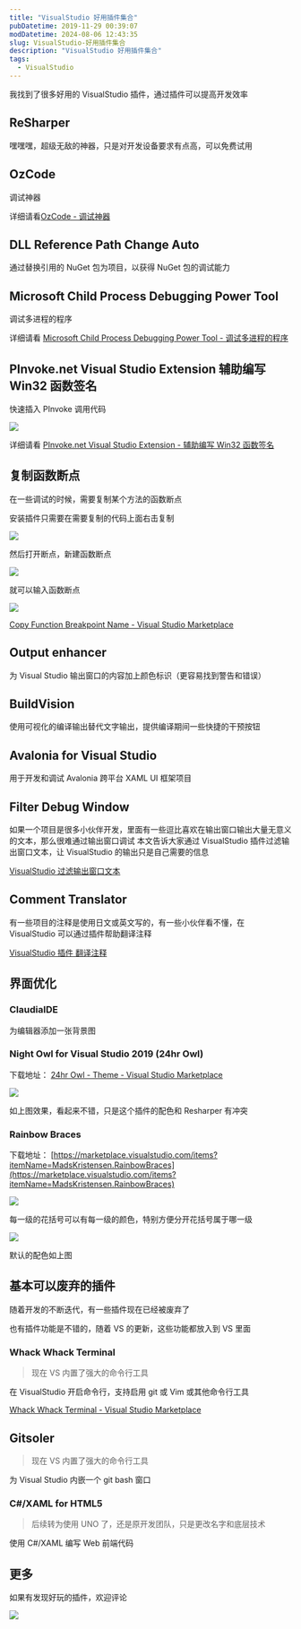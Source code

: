 ```yaml
---
title: "VisualStudio 好用插件集合"
pubDatetime: 2019-11-29 00:39:07
modDatetime: 2024-08-06 12:43:35
slug: VisualStudio-好用插件集合
description: "VisualStudio 好用插件集合"
tags:
  - VisualStudio
---
```





我找到了很多好用的 VisualStudio 插件，通过插件可以提高开发效率

<!--more-->


<!-- CreateTime:2019/11/29 8:39:07 -->

<!-- csdn -->

## ReSharper 

嘿嘿嘿，超级无敌的神器，只是对开发设备要求有点高，可以免费试用

## OzCode 

调试神器

详细请看[OzCode - 调试神器](https://blog.walterlv.com/post/using-ozcode-to-improve-debug.html)

## DLL Reference Path Change Auto

通过替换引用的 NuGet 包为项目，以获得 NuGet 包的调试能力

## Microsoft Child Process Debugging Power Tool 

调试多进程的程序

详细请看 [Microsoft Child Process Debugging Power Tool - 调试多进程的程序](https://blog.walterlv.com/post/debug-multi-process-application-using-visual-studio.html)


## PInvoke.net Visual Studio Extension  辅助编写 Win32 函数签名

快速插入 PInvoke 调用代码

![](images/img-2018-07-21-22-57-52.png)

详细请看 [PInvoke.net Visual Studio Extension - 辅助编写 Win32 函数签名](https://blog.walterlv.com/post/pinvoke-net-visual-studio-extension.html)

## 复制函数断点

在一些调试的时候，需要复制某个方法的函数断点

安装插件只需要在需要复制的代码上面右击复制

![](images/img-modify-15d08fab86585a4dba3c67e359a1321d.png)

然后打开断点，新建函数断点

![](images/img-modify-c80c0574ef15ee4b124fc6fcc0114ce5.png)

就可以输入函数断点

![](images/img-modify-abfe20c641f2d72aea86dbb8cbfcbc31.png)

[Copy Function Breakpoint Name - Visual Studio Marketplace](https://marketplace.visualstudio.com/items?itemName=jnm2.CopyFunctionBreakpointName )

## Output enhancer

为 Visual Studio 输出窗口的内容加上颜色标识（更容易找到警告和错误）




## BuildVision 

使用可视化的编译输出替代文字输出，提供编译期间一些快捷的干预按钮



## Avalonia for Visual Studio 

用于开发和调试 Avalonia 跨平台 XAML UI 框架项目




## Filter Debug Window

如果一个项目是很多小伙伴开发，里面有一些逗比喜欢在输出窗口输出大量无意义的文本，那么很难通过输出窗口调试 本文告诉大家通过 VisualStudio 插件过滤输出窗口文本，让 VisualStudio 的输出只是自己需要的信息

[VisualStudio 过滤输出窗口文本](https://blog.lindexi.com/post/VisualStudio-%E8%BF%87%E6%BB%A4%E8%BE%93%E5%87%BA%E7%AA%97%E5%8F%A3%E6%96%87%E6%9C%AC.html )

## Comment Translator 

有一些项目的注释是使用日文或英文写的，有一些小伙伴看不懂，在 VisualStudio 可以通过插件帮助翻译注释

[VisualStudio 插件 翻译注释](https://blog.lindexi.com/post/VisualStudio-%E6%8F%92%E4%BB%B6-%E7%BF%BB%E8%AF%91%E6%B3%A8%E9%87%8A.html )



## 界面优化

### ClaudiaIDE 

为编辑器添加一张背景图

### Night Owl for Visual Studio 2019 (24hr Owl)

下载地址： [24hr Owl - Theme - Visual Studio Marketplace](https://marketplace.visualstudio.com/items?itemName=definedrisk.24hr-owl )

<!-- ![](images/img-VisualStudio 好用插件集合0.png) -->

![](images/img-modify-b86f41ae71dc2992b0d96fd84e0d3219.jpg)

如上图效果，看起来不错，只是这个插件的配色和 Resharper 有冲突


### Rainbow Braces

下载地址： [https://marketplace.visualstudio.com/items?itemName=MadsKristensen.RainbowBraces](https://marketplace.visualstudio.com/items?itemName=MadsKristensen.RainbowBraces)

![](images/img-modify-836e245608d09cb83b2a99a76f4930e3.jpg)

每一级的花括号可以有每一级的颜色，特别方便分开花括号属于哪一级

![](images/img-modify-efe51c4f5ebbf42bf4cd8f7df8b5f455.jpg)

默认的配色如上图





## 基本可以废弃的插件

随着开发的不断迭代，有一些插件现在已经被废弃了

也有插件功能是不错的，随着 VS 的更新，这些功能都放入到 VS 里面

### Whack Whack Terminal

> 现在 VS 内置了强大的命令行工具

在 VisualStudio 开启命令行，支持启用 git 或 Vim 或其他命令行工具

[Whack Whack Terminal - Visual Studio Marketplace](https://marketplace.visualstudio.com/items?itemName=DanielGriffen.WhackWhackTerminal )

## Gitsoler 

> 现在 VS 内置了强大的命令行工具

为 Visual Studio 内嵌一个 git bash 窗口

### C#/XAML for HTML5

> 后续转为使用 UNO 了，还是原开发团队，只是更改名字和底层技术

使用 C#/XAML 编写 Web 前端代码


## 更多

如果有发现好玩的插件，欢迎评论

![](images/img-5caf25d76d4a2.jpg)


